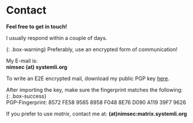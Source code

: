 # Contact


**Feel free to get in touch!**

I usually respond within a couple of days.

{: .box-warning}
Preferably, use an encrypted form of communication!

My E-mail is:  
**nimsec (at) systemli.org**

To write an E2E encrypted mail, download my public PGP key [here](/nimrodSec/assets/nimsec-pub.asc).  

After importing the key, make sure the fingerprint matches the following:  
{: .box-success}  
PGP-Fingerprint: 8572 FE58 9565 8958 F048 8E76 D090 A119 39F7 9626

If you prefer to use *matrix*, contact me at: 
**(at)nimsec:matrix.systemli.org**
